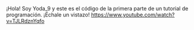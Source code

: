 ¡Hola! Soy Yoda_9 y este es el código de la primera parte de un tutorial de programación. ¡Échale un vistazo!  https://www.youtube.com/watch?v=TJLRdznYqfo 
